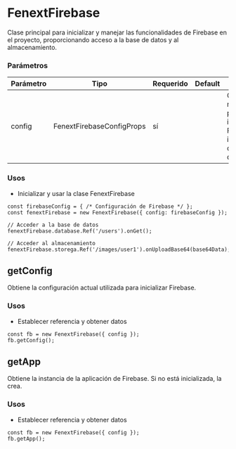 # FenextFirebase

Clase principal para inicializar y manejar las funcionalidades de Firebase en el proyecto, proporcionando acceso a la base de datos y al almacenamiento.

### Parámetros

| Parámetro | Tipo | Requerido | Default | Descripcion |
| --------- | ---- | --------- | ------- | ----------- |
| config | FenextFirebaseConfigProps | sí |  | Configuración necesaria para inicializar Firebase, incluyendo claves y URLs de Firebase. |
### Usos

- Inicializar y usar la clase FenextFirebase

```tsx copy
const firebaseConfig = { /* Configuración de Firebase */ };
const fenextFirebase = new FenextFirebase({ config: firebaseConfig });

// Acceder a la base de datos
fenextFirebase.database.Ref('/users').onGet();

// Acceder al almacenamiento
fenextFirebase.storega.Ref('/images/user1').onUploadBase64(base64Data);
```

## getConfig

Obtiene la configuración actual utilizada para inicializar Firebase.

### Usos

- Establecer referencia y obtener datos

```tsx copy
const fb = new FenextFirebase({ config });
fb.getConfig();
```



## getApp

Obtiene la instancia de la aplicación de Firebase. Si no está inicializada, la crea.

### Usos

- Establecer referencia y obtener datos

```tsx copy
const fb = new FenextFirebase({ config });
fb.getApp();
```



